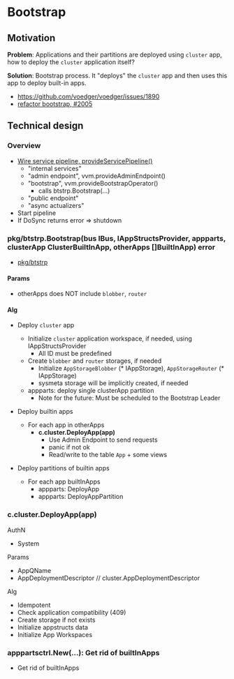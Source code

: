# Bootstrap

## Motivation

**Problem**: Applications and their partitions are deployed using `cluster` app, how to deploy the `cluster` application itself?

**Solution**: Bootstrap process. It "deploys" the `cluster` app and then uses this app to deploy built-in apps.

* https://github.com/voedger/voedger/issues/1890
* [refactor bootstrap, #2005](https://github.com/voedger/voedger/issues/2005)

## Technical design

### Overview

* [Wire service pipeline, provideServicePipeline()](https://github.com/voedger/voedger/blob/main/pkg/vvm/provide.go)
  - "internal services"
  - "admin endpoint", vvm.provideAdminEndpoint()
  - "bootstrap", vvm.provideBootstrapOperator()
    - calls btstrp.Bootstrap(...)
  - "public endpoint"
  - "async actualizers"
* Start pipeline
* If DoSync returns error => shutdown

### pkg/btstrp.Bootstrap(bus IBus, IAppStructsProvider, appparts, clusterApp ClusterBuiltInApp, otherApps \[]BuiltInApp) error

- [pkg/btstrp](https://github.com/voedger/voedger/tree/main/pkg/btstrp)

#### Params
- otherApps does NOT include `blobber`, `router`

#### Alg

* Deploy `cluster` app
  * Initialize `cluster` application workspace, if needed, using IAppStructsProvider
    * All ID must be predefined
  * Create `blobber` and `router` storages, if needed
    * Initialize `AppStorageBlobber` (* IAppStorage), `AppStorageRouter` (* IAppStorage)
    * sysmeta storage will be implicitly created, if needed
  * appparts: deploy single clusterApp partition
    * Note for the future: Must be scheduled to the Bootstrap Leader

* Deploy builtin apps
  * For each app in otherApps
    * **c.cluster.DeployApp(app)**
      * Use Admin Endpoint to send requests    
      * panic if not ok
      * Read/write to the table `App` + some views
   
* Deploy partitions of builtin apps
  * For each app builtInApps
    * appparts: DeployApp
    * appparts: DeployAppPartition

### c.cluster.DeployApp(app)

AuthN
- System

Params
- AppQName
- AppDeploymentDescriptor // cluster.AppDeploymentDescriptor

Alg
- Idempotent
- Check application compatibility (409)
- Create storage if not exists
- Initialize appstructs data
- Initialize App Workspaces

### apppartsctrl.New(...): Get rid of builtInApps

* Get rid of builtInApps
